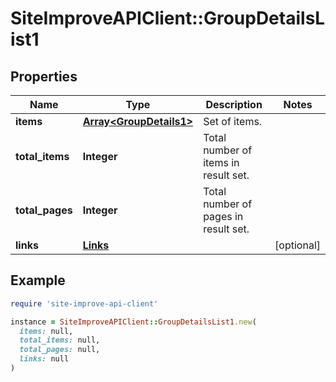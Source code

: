 # SiteImproveAPIClient::GroupDetailsList1

## Properties

| Name | Type | Description | Notes |
| ---- | ---- | ----------- | ----- |
| **items** | [**Array&lt;GroupDetails1&gt;**](GroupDetails1.md) | Set of items. |  |
| **total_items** | **Integer** | Total number of items in result set. |  |
| **total_pages** | **Integer** | Total number of pages in result set. |  |
| **links** | [**Links**](Links.md) |  | [optional] |

## Example

```ruby
require 'site-improve-api-client'

instance = SiteImproveAPIClient::GroupDetailsList1.new(
  items: null,
  total_items: null,
  total_pages: null,
  links: null
)
```

